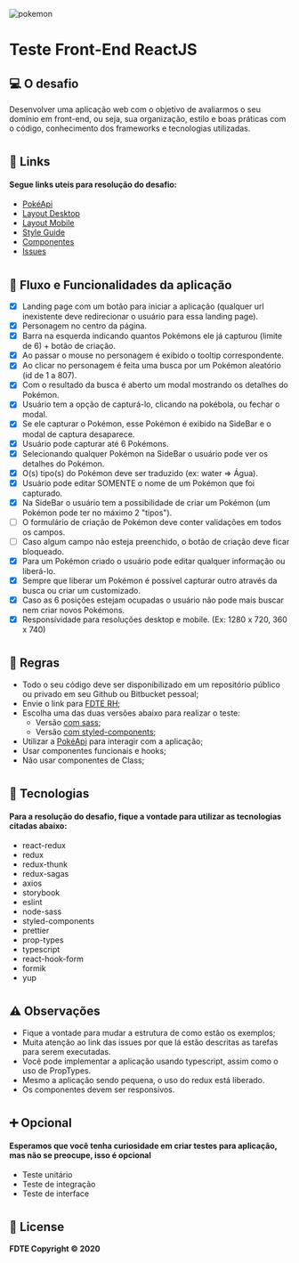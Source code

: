 ![pokemon](https://upload.wikimedia.org/wikipedia/commons/thumb/9/98/International_Pok%C3%A9mon_logo.svg/300px-International_Pok%C3%A9mon_logo.svg.png)

# **Teste Front-End ReactJS**

## 💻 **O desafio**

Desenvolver uma aplicação web com o objetivo de avaliarmos o seu domínio em front-end, ou seja, sua organização, estilo e boas práticas com o código, conhecimento dos frameworks e tecnologias utilizadas.

#

## 🔗 **Links**

#### **Segue links uteis para resolução do desafio:**

- [PokéApi](https://pokeapi.co/)
- [Layout Desktop](https://www.figma.com/proto/l92meWj5EzwY3q8XZro1i0/Teste-Front?node-id=13%3A13571&scaling=min-zoom)
- [Layout Mobile](https://www.figma.com/proto/l92meWj5EzwY3q8XZro1i0/Teste-Front?node-id=41%3A18782&scaling=min-zoom)
- [Style Guide](https://www.figma.com/proto/l92meWj5EzwY3q8XZro1i0/Teste-Front?node-id=36%3A2135&scaling=min-zoom)
- [Componentes](https://www.figma.com/proto/l92meWj5EzwY3q8XZro1i0/Teste-Front?node-id=27%3A18584&scaling=min-zoom)
- [Issues](https://bitbucket.org/fdtedsd/teste-frontend/issues)

#

## 📝 **Fluxo e Funcionalidades da aplicação**

- [x] Landing page com um botão para iniciar a aplicação (qualquer url inexistente deve redirecionar o usuário para essa landing page).
- [x] Personagem no centro da página.
- [x] Barra na esquerda indicando quantos Pokémons ele já capturou (limite de 6) + botão de criação.
- [x] Ao passar o mouse no personagem é exibido o tooltip correspondente.
- [x] Ao clicar no personagem é feita uma busca por um Pokémon aleatório (id de 1 a 807).
- [x] Com o resultado da busca é aberto um modal mostrando os detalhes do Pokémon.
- [x] Usuário tem a opção de capturá-lo, clicando na pokébola, ou fechar o modal.
- [x] Se ele capturar o Pokémon, esse Pokémon é exibido na SideBar e o modal de captura desaparece.
- [x] Usuário pode capturar até 6 Pokémons.
- [x] Selecionando qualquer Pokémon na SideBar o usuário pode ver os detalhes do Pokémon.
- [x] O(s) tipo(s) do Pokémon deve ser traduzido (ex: water => Água).
- [x] Usuário pode editar SOMENTE o nome de um Pokémon que foi capturado.
- [x] Na SideBar o usuário tem a possibilidade de criar um Pokémon (um Pokémon pode ter no máximo 2 "tipos").
- [ ] O formulário de criação de Pokémon deve conter validações em todos os campos.
- [ ] Caso algum campo não esteja preenchido, o botão de criação deve ficar bloqueado.
- [x] Para um Pokémon criado o usuário pode editar qualquer informação ou liberá-lo.
- [x] Sempre que liberar um Pokémon é possível capturar outro através da busca ou criar um customizado.
- [x] Caso as 6 posições estejam ocupadas o usuário não pode mais buscar nem criar novos Pokémons.
- [x] Responsividade para resoluções desktop e mobile. (Ex: 1280 x 720, 360 x 740)

#

## 📖 **Regras**

- Todo o seu código deve ser disponibilizado em um repositório público ou privado em seu Github ou Bitbucket pessoal;
- Envie o link para [FDTE RH](mailto:vanessa.bruno@fdte.io?subject=Teste_Front-End_ReactJS);
- Escolha uma das duas versões abaixo para realizar o teste:
  - Versão [com sass](https://bitbucket.org/fdtedsd/teste-frontend/src/master/examples/with-sass/);
  - Versão [com styled-components](https://bitbucket.org/fdtedsd/teste-frontend/src/master/examples/with-styled-components/);
- Utilizar a [PokéApi](https://pokeapi.co/) para interagir com a aplicação;
- Usar componentes funcionais e hooks;
- Não usar componentes de Class;

#

## 🚀 **Tecnologias**

#### **Para a resolução do desafio, fique a vontade para utilizar as tecnologias citadas abaixo:**

- react-redux
- redux
- redux-thunk
- redux-sagas
- axios
- storybook
- eslint
- node-sass
- styled-components
- prettier
- prop-types
- typescript
- react-hook-form
- formik
- yup

#

## ⚠️ **Observações**

- Fique a vontade para mudar a estrutura de como estão os exemplos;
- Muita atenção ao link das issues por que lá estão descritas as tarefas para serem executadas.
- Você pode implementar a aplicação usando typescript, assim como o uso de PropTypes.
- Mesmo a aplicação sendo pequena, o uso do redux está liberado.
- Os componentes devem ser responsivos.

#

## ➕ **Opcional**

#### **Esperamos que você tenha curiosidade em criar testes para aplicação, mas não se preocupe, isso é opcional**

- Teste unitário
- Teste de integração
- Teste de interface

#

## 📝 **License**

**FDTE Copyright © 2020**
